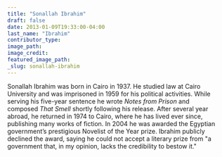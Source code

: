 ```yaml
---
title: "Sonallah Ibrahim"
draft: false
date: 2013-01-09T19:33:00-04:00
last_name: "Ibrahim"
contributor_type:
image_path:
image_credit:
featured_image_path:
_slug: sonallah-ibrahim
---
```


Sonallah Ibrahim was born in Cairo in 1937. He studied law at Cairo University and was imprisoned in 1959 for his political activities. While serving his five-year sentence he wrote _Notes from Prison_ and composed _That Smell_ shortly following his release. After several year abroad, he returned in 1974 to Cairo, where he has lived ever since, publishing many works of fiction. In 2004 he was awarded the Egyptian government’s prestigious Novelist of the Year prize. Ibrahim publicly declined the award, saying he could not accept a literary prize from "a government that, in my opinion, lacks the credibility to bestow it."

